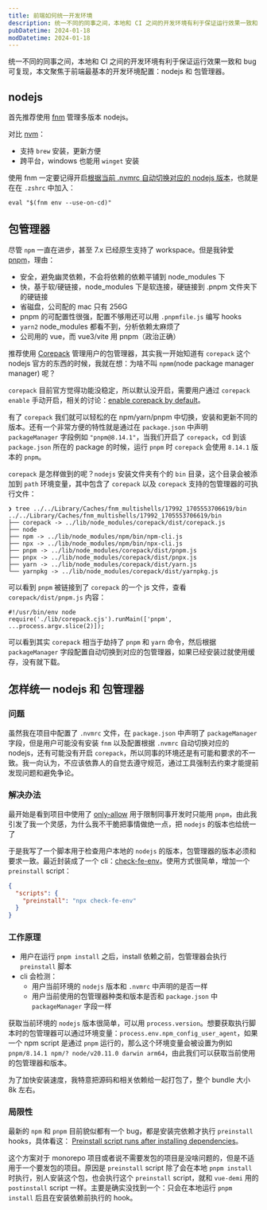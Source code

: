 ```yaml
---
title: 前端如何统一开发环境
description: 统一不同的同事之间，本地和 CI 之间的开发环境有利于保证运行效果一致和 bug 可复现，本文聚焦于前端最基本的开发环境配置：nodejs 和 包管理器。
pubDatetime: 2024-01-18
modDatetime: 2024-01-18
---
```


统一不同的同事之间，本地和 CI 之间的开发环境有利于保证运行效果一致和 bug 可复现，本文聚焦于前端最基本的开发环境配置：nodejs 和 包管理器。

## nodejs

首先推荐使用 [fnm](https://github.com/Schniz/fnm) 管理多版本 nodejs。

对比 [nvm](https://github.com/nvm-sh/nvm)：

- 支持 `brew` 安装，更新方便
- 跨平台，windows 也能用 `winget` 安装

使用 fnm 一定要记得开启[根据当前 .nvmrc 自动切换对应的 nodejs 版本](https://github.com/Schniz/fnm#shell-setup)，也就是在在 `.zshrc` 中加入：

```shell
eval "$(fnm env --use-on-cd)"
```

## 包管理器

尽管 `npm` 一直在进步，甚至 7.x 已经原生支持了 workspace。但是我钟爱 [pnpm](https://pnpm.io/)，理由：

- 安全，避免幽灵依赖，不会将依赖的依赖平铺到 node_modules 下
- 快，基于软/硬链接，node_modules 下是软连接，硬链接到 .pnpm 文件夹下的硬链接
- 省磁盘，公司配的 mac 只有 256G
- pnpm 的可配置性很强，配置不够用还可以用 `.pnpmfile.js` 编写 hooks
- `yarn2` node_modules 都看不到，分析依赖太麻烦了
- 公司用的 vue，而 vue3/vite 用 pnpm（政治正确）

推荐使用 [Corepack](https://nodejs.org/api/corepack.html) 管理用户的包管理器，其实我一开始知道有 `corepack` 这个 nodejs 官方的东西的时候，我就在想：为啥不叫 `npmm`(node package manager manager) 呢？

`corepack` 目前官方觉得功能没稳定，所以默认没开启，需要用户通过 `corepack enable` 手动开启，相关的讨论：[enable corepack by default](https://github.com/nodejs/node/issues/50963)。

有了 `corepack` 我们就可以轻松的在 npm/yarn/pnpm 中切换，安装和更新不同的版本。还有一个非常方便的特性就是通过在 `package.json` 中声明 `packageManager` 字段例如 `"pnpm@8.14.1"`，当我们开启了 `corepack`，cd 到该 `package.json` 所在的 package 的时候，运行 `pnpm` 时 `corepack` 会使用 `8.14.1` 版本的 `pnpm`。

`corepack` 是怎样做到的呢？`nodejs` 安装文件夹有个的 `bin` 目录，这个目录会被添加到 `path` 环境变量，其中包含了 `corepack` 以及 `corepack` 支持的包管理器的可执行文件：

```shell
❯ tree ../../Library/Caches/fnm_multishells/17992_1705553706619/bin
../../Library/Caches/fnm_multishells/17992_1705553706619/bin
├── corepack -> ../lib/node_modules/corepack/dist/corepack.js
├── node
├── npm -> ../lib/node_modules/npm/bin/npm-cli.js
├── npx -> ../lib/node_modules/npm/bin/npx-cli.js
├── pnpm -> ../lib/node_modules/corepack/dist/pnpm.js
├── pnpx -> ../lib/node_modules/corepack/dist/pnpx.js
├── yarn -> ../lib/node_modules/corepack/dist/yarn.js
└── yarnpkg -> ../lib/node_modules/corepack/dist/yarnpkg.js
```

可以看到 `pnpm` 被链接到了 `corepack` 的一个 js 文件，查看 `corepack/dist/pnpm.js` 内容：

```shell
#!/usr/bin/env node
require('./lib/corepack.cjs').runMain(['pnpm', ...process.argv.slice(2)]);
```

可以看到其实 `corepack` 相当于劫持了 `pnpm` 和 `yarn` 命令，然后根据 `packageManager` 字段配置自动切换到对应的包管理器，如果已经安装过就使用缓存，没有就下载。

## 怎样统一 nodejs 和 包管理器

### 问题

虽然我在项目中配置了 `.nvmrc` 文件，在 `package.json` 中声明了 `packageManager` 字段，但是用户可能没有安装 `fnm` 以及配置根据 `.nvmrc` 自动切换对应的 nodejs，还有可能没有开启 `corepack`，所以同事的环境还是有可能和要求的不一致。我一向认为，不应该依靠人的自觉去遵守规范，通过工具强制去约束才能提前发现问题和避免争论。

### 解决办法

最开始是看到项目中使用了 [only-allow](https://www.npmjs.com/package/only-allow) 用于限制同事开发时只能用 `pnpm`，由此我引发了我一个灵感，为什么我不干脆把事情做绝一点，把 `nodejs` 的版本也给统一了

于是我写了一个脚本用于检查用户本地的 `nodejs` 的版本，包管理器的版本必须和要求一致。最近封装成了一个 cli：[check-fe-env](https://github.com/tjx666/check-fe-env)。使用方式很简单，增加一个 `preinstall` script：

```json
{
  "scripts": {
    "preinstall": "npx check-fe-env"
  }
}
```

### 工作原理

- 用户在运行 `pnpm install` 之后，install 依赖之前，包管理器会执行 `preinstall` 脚本
- cli 会检测：
  - 用户当前环境的 `nodejs` 版本和 `.nvmrc` 中声明的是否一样
  - 用户当前使用的包管理器种类和版本是否和 `package.json` 中 `packageManager` 字段一样

获取当前环境的 `nodejs` 版本很简单，可以用 `process.version`。想要获取执行脚本时的包管理器可以通过环境变量：`process.env.npm_config_user_agent`，如果一个 npm script 是通过 `pnpm` 运行的，那么这个环境变量会被设置为例如 `pnpm/8.14.1 npm/? node/v20.11.0 darwin arm64`，由此我们可以获取当前使用的包管理器和版本。

为了加快安装速度，我特意把源码和相关依赖给一起打包了，整个 bundle 大小 8k 左右。

### 局限性

最新的 `npm` 和 `pnpm` 目前貌似都有一个 bug，都是安装完依赖才执行 `preinstall` hooks，具体看这： [Preinstall script runs after installing dependencies](https://github.com/npm/cli/issues/2660)。

这个方案对于 monorepo 项目或者说不需要发包的项目是没啥问题的，但是不适用于一个要发包的项目。原因是 `preinstall` script 除了会在本地 `pnpm install` 时执行，别人安装这个包，也会执行这个 `preinstall` script，就和 `vue-demi` 用的 `postinstall` script 一样。主要是确实没找到一个：只会在本地运行 `pnpm install` 后且在安装依赖前执行的 hook。
